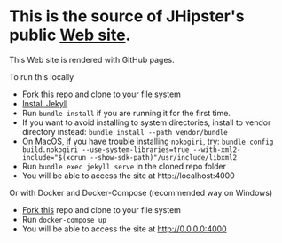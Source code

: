This is the source of JHipster's public [Web site](https://www.jhipster.tech/).
=======

This Web site is rendered with GitHub pages.

To run this locally

* [Fork this](https://github.com/jhipster/jhipster.github.io/fork) repo and clone to your file system
* [Install Jekyll](https://help.github.com/articles/setting-up-your-github-pages-site-locally-with-jekyll/)
* Run `bundle install` if you are running it for the first time.
 * If you want to avoid installing to system directories, install to vendor directory instead: `bundle install --path vendor/bundle`
 * On MacOS, if you have trouble installing `nokogiri`, try: `bundle config build.nokogiri --use-system-libraries=true --with-xml2-include="$(xcrun --show-sdk-path)"/usr/include/libxml2`
* Run `bundle exec jekyll serve` in the cloned repo folder
* You will be able to access the site at http://localhost:4000

Or with Docker and Docker-Compose (recommended way on Windows)

* [Fork this](https://github.com/jhipster/jhipster.github.io/fork) repo and clone to your file system
* Run `docker-compose up`
* You will be able to access the site at http://0.0.0.0:4000
